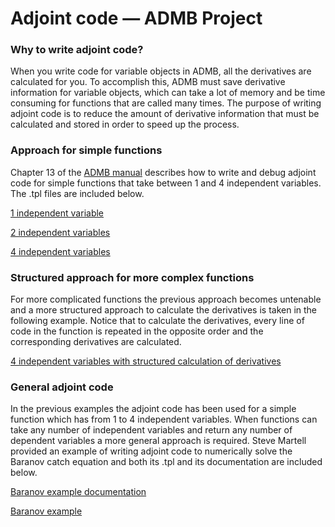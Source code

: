 # Adjoint code — ADMB Project

### Why to write adjoint code?

When you write code for variable objects in ADMB, all the derivatives are calculated for you. To accomplish this, ADMB must save derivative information for variable objects, which can take a lot of memory and be time consuming for functions that are called many times. The purpose of writing adjoint code is to reduce the amount of derivative information that must be calculated and stored in order to speed up the process. 

### Approach for simple functions

Chapter 13 of the [ADMB manual][1] describes how to write and debug adjoint code for simple functions that take between 1 and 4 independent variables. The .tpl files are included below.

[1 independent variable][2]

[2 independent variables][3]

[4 independent variables][4] 

### Structured approach for more complex functions

For more complicated functions the previous approach becomes untenable and a more structured approach to calculate the derivatives is taken in the following example. Notice that to calculate the derivatives, every line of code in the function is repeated in the opposite order and the corresponding derivatives are calculated.

[4 independent variables with structured calculation of derivatives][5] 

### General adjoint code

In the previous examples the adjoint code has been used for a simple function which has from 1 to 4 independent variables. When functions can take any number of independent variables and return any number of dependent variables a more general approach is required. Steve Martell provided an example of writing adjoint code to numerically solve the Baranov catch equation and both its .tpl and its documentation are included below.

[Baranov example documentation][6]

[Baranov example][7]

 

[1]: http://www.admb-project.org/documentation/manuals/admb-user-manuals "ADMB User Manuals"
[2]: Adjoint_1var.tpl "Adjoint_1var.tpl"
[3]: Adjoint_2var.tpl "Adjoint_2var.tpl"
[4]: Adjoint_4var.tpl "Adjoint_4var.tpl"
[5]: Adjoint_4var_str.tpl "Adjoint_4var_str.tpl"
[6]: AdJointCodeBaranov.pdf "AdJointCodeBaranov.pdf"
[7]: barnov.tpl "barnov.tpl"
  

